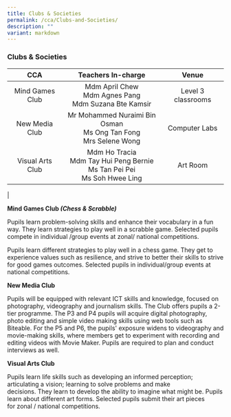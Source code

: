 ```yaml
---
title: Clubs & Societies
permalink: /cca/Clubs-and-Societies/
description: ""
variant: markdown
---
```

### **Clubs &amp; Societies**

|       CCA       |                        Teachers In-charge                        |        Venue       |
|:---------------:|:----------------------------------------------------------------:|:------------------:|
|      Mind Games Club | Mdm April Chew<br> Mdm Agnes Pang<br> Mdm Suzana Bte Kamsir | Level 3 classrooms |
|  New Media Club |             Mr Mohammed Nuraimi Bin Osman<br>  Ms Ong Tan Fong<br>Mrs Selene Wong           |   Computer Labs    |
| Visual Arts Club  |  Mdm Ho Tracia<br>Mdm Tay Hui Peng Bernie<br>Ms Tan Pei Pei<br>Ms Soh Hwee Ling | Art Room  |
 |
 
**Mind Games Club&nbsp;_(Chess &amp; Scrabble)_**

Pupils learn problem-solving skills and enhance their vocabulary in a fun way. They learn strategies to play well in a scrabble game.&nbsp;Selected pupils compete in individual /group events at zonal/&nbsp;national competitions.

  

Pupils learn different strategies to play well in a chess game. They get to experience values such as&nbsp;resilience,&nbsp;and strive to better their skills to strive for good games outcomes. Selected pupils in individual/group events at national competitions.

  

**New Media Club**

Pupils will be equipped with relevant ICT skills and knowledge, focused on photography, videography and journalism skills. The Club offers pupils a 2-tier programme. The P3 and P4 pupils will acquire digital photography, photo editing and simple video making skills using web tools such as Biteable. For the P5 and P6, the pupils' exposure widens to videography and movie-making skills, where members get to experiment with recording and editing videos with Movie Maker. Pupils are required to plan and conduct interviews as well.&nbsp;&nbsp;

**Visual Arts Club**

Pupils learn life skills such as developing an informed perception; articulating a vision; learning to solve problems and make decisions.&nbsp;They&nbsp;learn to develop the ability to imagine what might be. Pupils learn about different art forms.&nbsp;Selected pupils submit their art pieces for&nbsp;zonal / national&nbsp;competitions.